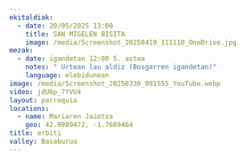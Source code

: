 ```yaml
---
ekitaldiak:
  - date: 20/05/2025 13:00
    title: SAN MIGELEN BISITA
    image: /media/Screenshot_20250419_111110_OneDrive.jpg
mezak:
  - date: igandetan 12:00 5. astea
    notes: " Urtean lau aldiz (Bosgarren igandetan)"
    language: elebidunean
image: /media/Screenshot_20250330_091555_YouTube.webp
video: jdU6p_7YVU4
layout: parroquia
locations:
  - name: Mariaren Jaiotza
    geo: 42.9989472, -1.7669464
title: erbiti
valley: Basaburua
---
```


